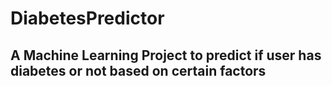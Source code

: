 # DiabetesPredictor
## A Machine Learning Project to predict if user has diabetes or not based on certain factors

